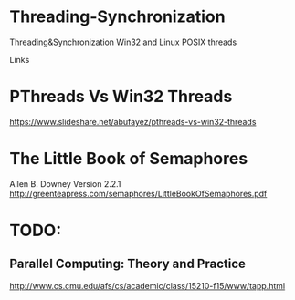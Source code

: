 # Threading-Synchronization
Threading&amp;Synchronization  Win32 and Linux POSIX threads



Links

# PThreads Vs Win32 Threads
https://www.slideshare.net/abufayez/pthreads-vs-win32-threads

# The Little Book of Semaphores
Allen B. Downey
Version 2.2.1
http://greenteapress.com/semaphores/LittleBookOfSemaphores.pdf


# TODO:
  ## Parallel Computing: Theory and Practice
http://www.cs.cmu.edu/afs/cs/academic/class/15210-f15/www/tapp.html
